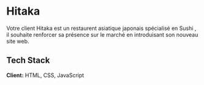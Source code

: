 # Hitaka

Votre client Hitaka est un restaurent asiatique japonais spécialisé en Sushi , il souhaite renforcer sa présence sur le marché en introduisant son nouveau site web.


## Tech Stack

**Client:** HTML, CSS, JavaScript